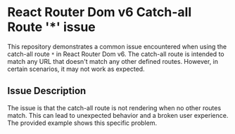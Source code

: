 # React Router Dom v6 Catch-all Route '*' issue

This repository demonstrates a common issue encountered when using the catch-all route `*` in React Router Dom v6. The catch-all route is intended to match any URL that doesn't match any other defined routes. However, in certain scenarios, it may not work as expected.

## Issue Description

The issue is that the catch-all route is not rendering when no other routes match.  This can lead to unexpected behavior and a broken user experience.  The provided example shows this specific problem.